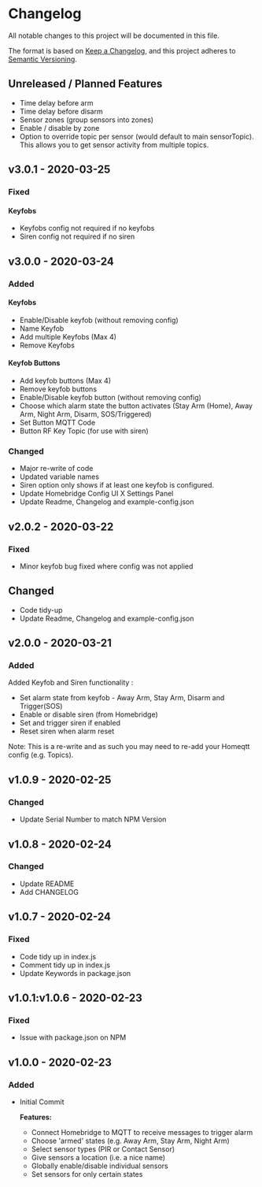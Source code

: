 # Changelog

All notable changes to this project will be documented in this file.

The format is based on [Keep a Changelog](https://keepachangelog.com/en/1.0.0/),
and this project adheres to [Semantic Versioning](https://semver.org/spec/v2.0.0.html).

## Unreleased / Planned Features
- Time delay before arm
- Time delay before disarm
- Sensor zones (group sensors into zones)
- Enable / disable by zone
- Option to override topic per sensor (would default to main sensorTopic). This allows you to get sensor activity from multiple topics.

## v3.0.1 - 2020-03-25
### Fixed
#### Keyfobs
- Keyfobs config not required if no keyfobs
- Siren config not required if no siren

## v3.0.0 - 2020-03-24
### Added
#### Keyfobs
- Enable/Disable keyfob (without removing config)
- Name Keyfob
- Add multiple Keyfobs (Max 4)
- Remove Keyfobs

#### Keyfob Buttons
- Add keyfob buttons (Max 4)
- Remove keyfob buttons
- Enable/Disable keyfob button (without removing config)
- Choose which alarm state the button activates (Stay Arm (Home), Away Arm, Night Arm, Disarm, SOS/Triggered)
- Set Button MQTT Code
- Button RF Key Topic (for use with siren)

### Changed
- Major re-write of code
- Updated variable names
- Siren option only shows if at least one keyfob is configured. 
- Update Homebridge Config UI X Settings Panel
- Update Readme, Changelog and example-config.json

## v2.0.2 - 2020-03-22
### Fixed
- Minor keyfob bug fixed where config was not applied

## Changed
- Code tidy-up
- Update Readme, Changelog and example-config.json

## v2.0.0 - 2020-03-21
### Added
Added Keyfob and Siren functionality :
  - Set alarm state from keyfob - Away Arm, Stay Arm, Disarm and Trigger(SOS)
  - Enable or disable siren (from Homebridge)
  - Set and trigger siren if enabled
  - Reset siren when alarm reset

Note: This is a re-write and as such you may need to re-add your Homeqtt config (e.g. Topics).

## v1.0.9 - 2020-02-25
### Changed
- Update Serial Number to match NPM Version

## v1.0.8 - 2020-02-24
### Changed
- Update README
- Add CHANGELOG

## v1.0.7 - 2020-02-24
### Fixed
- Code tidy up in index.js
- Comment tidy up in index.js
- Update Keywords in package.json

## v1.0.1:v1.0.6 - 2020-02-23
### Fixed
- Issue with package.json on NPM

## v1.0.0 - 2020-02-23
### Added
- Initial Commit

    **Features:**
    - Connect Homebridge to MQTT to receive messages to trigger alarm
    - Choose 'armed' states (e.g. Away Arm, Stay Arm, Night Arm)
    - Select sensor types (PIR or Contact Sensor)
    - Give sensors a location (i.e. a nice name)
    - Globally enable/disable individual sensors
    - Set sensors for only certain states

